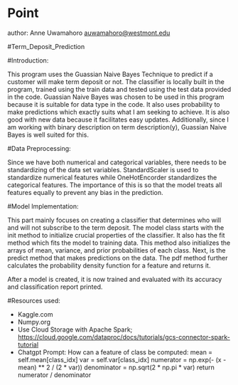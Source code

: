 # Point
author: Anne Uwamahoro
auwamahoro@westmont.edu

#Term_Deposit_Prediction

#Introduction: 

This program uses the Guassian Naive Bayes Technique to predict if a customer will make term deposit or not. The classifier is locally built in the program, trained using the train data and tested using the test data provided in the code. 
Guassian Naive Bayes was chosen to be used in this program because it is suitable for data type in the code. It also uses probability to make predictions which exactly suits what I am seeking to achieve. It is also good with new data because it facilitates easy updates. 
Additionally, since I am working with binary description on term description(y), Guassian Naive Bayes is well suited for this. 

#Data Preprocessing: 

Since we have both numerical and categorical variables, there needs to be standardizing of the data set variables. StandardScaler is used to standardize numerical features while OneHotEncorder standardizes the categorical features. The importance of this is so that the model treats all features equally to prevent any bias in the prediction. 

#Model Implementation:

This part mainly focuses on creating a classifier that determines who will and will not subscribe to the term deposit. 
The model class starts with the init method to initialize crucial properties of the classifier. It also has the fit method which fits the model to training data. This method also initializes the arrays of mean, variance, and prior probabilities of each class. 
Next, is the predict method that makes predictions on the data. The pdf method further calculates the probability density function for a feature  and returns it. 

After a model is created, it is now trained and evaluated with its accuracy and classification report printed.

#Resources used: 
- Kaggle.com
- Numpy.org
- Use Cloud Storage with Apache Spark; https://cloud.google.com/dataproc/docs/tutorials/gcs-connector-spark-tutorial
- Chatgpt
  Prompt: How can a feature of class be computed: 
  mean = self.mean[class_idx]
  var = self.var[class_idx]
  numerator = np.exp(- (x - mean) ** 2 / (2 * var))
  denominator = np.sqrt(2 * np.pi * var)
  return numerator / denominator
